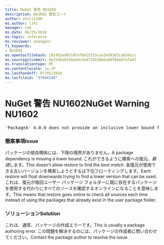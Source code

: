 ```yaml
---
title: NuGet 警告 NU1602
description: NU1602 警告コード
author: zhili1208
ms.author: lzhi
manager: rob
ms.date: 06/25/2018
ms.topic: reference
ms.reviewer: anangaur
f1_keywords:
- NU1602
ms.openlocfilehash: 191453ad6518faf9d15f33caa3ed9363cab341cc
ms.sourcegitcommit: 8e3546ab630a24cde8725610b6a68f8eb87afa47
ms.translationtype: MT
ms.contentlocale: ja-JP
ms.lasthandoff: 07/05/2018
ms.locfileid: "37844149"
---
```

# <a name="nuget-warning-nu1602"></a><span data-ttu-id="33b8f-103">NuGet 警告 NU1602</span><span class="sxs-lookup"><span data-stu-id="33b8f-103">NuGet Warning NU1602</span></span>

<pre>'PackageA' 4.0.0 does not provide an inclusive lower bound for dependency 'PackageB' (> 3.5.0). An approximate best match of 3.6.0 was resolved.</pre>

### <a name="issue"></a><span data-ttu-id="33b8f-104">懸案事項</span><span class="sxs-lookup"><span data-stu-id="33b8f-104">Issue</span></span>
<span data-ttu-id="33b8f-105">パッケージの依存関係には、下限の境界がありません。</span><span class="sxs-lookup"><span data-stu-id="33b8f-105">A package dependency is missing a lower bound.</span></span> <span data-ttu-id="33b8f-106">これができるように検索への復元、*最適*します。</span><span class="sxs-lookup"><span data-stu-id="33b8f-106">This doesn't allow restore to find the *best match*.</span></span> <span data-ttu-id="33b8f-107">各復元が使用できる古いバージョンを検索しようとするは下位フローティングします。</span><span class="sxs-lookup"><span data-stu-id="33b8f-107">Each restore will float downwards trying to find a lower version that can be used.</span></span> <span data-ttu-id="33b8f-108">これは、復元が毎回ユーザー パッケージ フォルダーに既に存在するパッケージを使用する代わりにすべてのソースを確認するオンラインになることを意味します。</span><span class="sxs-lookup"><span data-stu-id="33b8f-108">This means that restore goes online to check all sources each time instead of using the packages that already exist in the user package folder.</span></span>

### <a name="solution"></a><span data-ttu-id="33b8f-109">ソリューション</span><span class="sxs-lookup"><span data-stu-id="33b8f-109">Solution</span></span>
<span data-ttu-id="33b8f-110">これは、通常、パッケージの作成エラーです。</span><span class="sxs-lookup"><span data-stu-id="33b8f-110">This is usually a package authoring error.</span></span> <span data-ttu-id="33b8f-111">この問題を解決するのには、パッケージの作成者に問い合わせてください。</span><span class="sxs-lookup"><span data-stu-id="33b8f-111">Contact the package author to resolve the issue.</span></span>